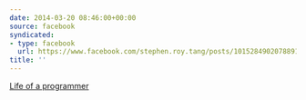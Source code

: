 ```yaml
---
date: 2014-03-20 08:46:00+00:00
source: facebook
syndicated:
- type: facebook
  url: https://www.facebook.com/stephen.roy.tang/posts/10152849020788912
title: ''
---
```


[Life of a programmer](http://edwardthienhoang.wordpress.com/life-of-a-programmer/)